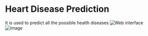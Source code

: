 # Heart Disease Prediction 
It is used to predict all the possible health diseases
![Web interface](https://user-images.githubusercontent.com/103506834/175903501-d27e7782-14e5-41ef-ae20-6ea386d900fb.jpg)
![image](https://user-images.githubusercontent.com/103506834/175905315-17b0e4e2-72f6-4245-85a1-fdf215bfd82d.png)

